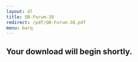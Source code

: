 ```yaml
---
layout: dl
title: QB-Forum-38
redirect: /pdf/QB-Forum-38.pdf
menu: barq
---
```

## Your download will begin shortly.

